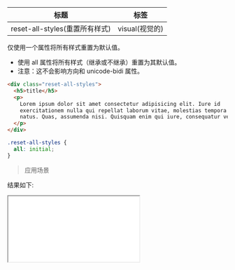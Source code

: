 | 标题                           | 标签           |
| ------------------------------ | -------------- |
| reset-all-styles(重置所有样式) | visual(视觉的) |

仅使用一个属性将所有样式重置为默认值。

- 使用 all 属性将所有样式（继承或不继承）重置为其默认值。
- 注意：这不会影响方向和 unicode-bidi 属性。

```html
<div class="reset-all-styles">
  <h5>title</h5>
  <p>
    Lorem ipsum dolor sit amet consectetur adipisicing elit. Iure id
    exercitationem nulla qui repellat laborum vitae, molestias tempora velit
    natus. Quas, assumenda nisi. Quisquam enim qui iure, consequatur velit sit?
  </p>
</div>
```

```css
.reset-all-styles {
  all: initial;
}
```

> 应用场景

<div class="code-editor" data-url="codes/css/html/reset-all-styles.html" data-language="html"></div>

结果如下:

<iframe src="codes/css/html/reset-all-styles.html"></iframe>
